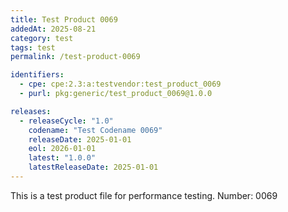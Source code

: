 ```yaml
---
title: Test Product 0069
addedAt: 2025-08-21
category: test
tags: test
permalink: /test-product-0069

identifiers:
  - cpe: cpe:2.3:a:testvendor:test_product_0069
  - purl: pkg:generic/test_product_0069@1.0.0

releases:
  - releaseCycle: "1.0"
    codename: "Test Codename 0069"
    releaseDate: 2025-01-01
    eol: 2026-01-01
    latest: "1.0.0"
    latestReleaseDate: 2025-01-01
---
```


This is a test product file for performance testing. Number: 0069
